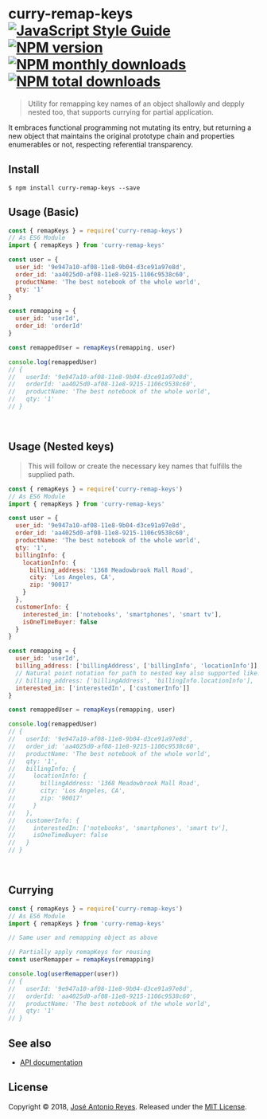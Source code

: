 # curry-remap-keys [![JavaScript Style Guide](https://img.shields.io/badge/code_style-standard-brightgreen.svg?style=flt-square)](https://standardjs.com) [![NPM version](https://img.shields.io/npm/v/curry-remap-keys.svg?style=flat)](https://www.npmjs.com/package/curry-remap-keys) [![NPM monthly downloads](https://img.shields.io/npm/dm/curry-remap-keys.svg?style=flat)](https://npmjs.org/package/curry-remap-keys) [![NPM total downloads](https://img.shields.io/npm/dt/curry-remap-keys.svg?style=flat)](https://npmjs.org/package/curry-remap-keys)

> Utility for remapping key names of an object shallowly and depply nested too, that supports currying for partial application.

It embraces functional programming not mutating its entry, but returning a new object that maintains the original prototype chain and properties enumerables or not, respecting referential transparency.

## Install

```shell
$ npm install curry-remap-keys --save
```

## Usage (Basic)

```javascript
const { remapKeys } = require('curry-remap-keys')
// As ES6 Module
import { remapKeys } from 'curry-remap-keys'

const user = {
  user_id: '9e947a10-af08-11e8-9b04-d3ce91a97e8d',
  order_id: 'aa4025d0-af08-11e8-9215-1106c9538c60',
  productName: 'The best notebook of the whole world',
  qty: '1'
}

const remapping = {
  user_id: 'userId',
  order_id: 'orderId'
}

const remappedUser = remapKeys(remapping, user)

console.log(remappedUser)
// {
//   userId: '9e947a10-af08-11e8-9b04-d3ce91a97e8d',
//   orderId: 'aa4025d0-af08-11e8-9215-1106c9538c60',
//   productName: 'The best notebook of the whole world',
//   qty: '1'
// }
```

<br>

## Usage (Nested keys)

> This will follow or create the necessary key names that fulfills the supplied path.

```javascript
const { remapKeys } = require('curry-remap-keys')
// As ES6 Module
import { remapKeys } from 'curry-remap-keys'

const user = {
  user_id: '9e947a10-af08-11e8-9b04-d3ce91a97e8d',
  order_id: 'aa4025d0-af08-11e8-9215-1106c9538c60',
  productName: 'The best notebook of the whole world',
  qty: '1',
  billingInfo: {
    locationInfo: {
      billing_address: '1368 Meadowbrook Mall Road',
      city: 'Los Angeles, CA',
      zip: '90017'
    }
  },
  customerInfo: {
    interested_in: ['notebooks', 'smartphones', 'smart tv'],
    isOneTimeBuyer: false
  }
}

const remapping = {
  user_id: 'userId',
  billing_address: ['billingAddress', ['billingInfo', 'locationInfo']],
  // Natural point notation for path to nested key also supported like...
  // billing_address: ['billingAddress', 'billingInfo.locationInfo'],
  interested_in: ['interestedIn', ['customerInfo']]
}

const remappedUser = remapKeys(remapping, user)

console.log(remappedUser)
// {
//   userId: '9e947a10-af08-11e8-9b04-d3ce91a97e8d',
//   order_id: 'aa4025d0-af08-11e8-9215-1106c9538c60',
//   productName: 'The best notebook of the whole world',
//   qty: '1',
//   billingInfo: {
//     locationInfo: {
//       billingAddress: '1368 Meadowbrook Mall Road',
//       city: 'Los Angeles, CA',
//       zip: '90017'
//     }
//   },
//   customerInfo: {
//     interestedIn: ['notebooks', 'smartphones', 'smart tv'],
//     isOneTimeBuyer: false
//   }
// }
```

<br>

## Currying

```javascript
const { remapKeys } = require('curry-remap-keys')
// As ES6 Module
import { remapKeys } from 'curry-remap-keys'

// Same user and remapping object as above

// Partially apply remapKeys for reusing
const userRemapper = remapKeys(remapping)

console.log(userRemapper(user))
// {
//   userId: '9e947a10-af08-11e8-9b04-d3ce91a97e8d',
//   orderId: 'aa4025d0-af08-11e8-9215-1106c9538c60',
//   productName: 'The best notebook of the whole world',
//   qty: '1'
// }
```

## See also
* [API documentation](docs/API.md)

## License
Copyright © 2018, [José Antonio Reyes](https://imjaroiswebdev.tech).
Released under the [MIT License](LICENSE).
